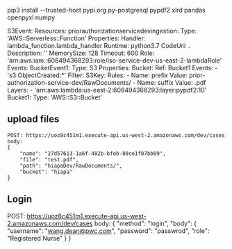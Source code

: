 pip3 install --trusted-host pypi.org py-postgresql pypdf2 xlrd pandas openpyxl numpy

S3Event:
Resources:
  priorauthorizationservicedevingestion:
    Type: 'AWS::Serverless::Function'
    Properties:
      Handler: lambda_function.lambda_handler
      Runtime: python3.7
      CodeUri: .
      Description: ''
      MemorySize: 128
      Timeout: 600
      Role: 'arn:aws:iam::608494368293:role/iso-service-dev-us-east-2-lambdaRole'
      Events:
        BucketEvent1:
          Type: S3
          Properties:
            Bucket:
              Ref: Bucket1
            Events:
              - 's3:ObjectCreated:*'
            Filter:
              S3Key:
                Rules:
                  - Name: prefix
                    Value: prior-authorization-service-dev/RawDocuments/
                  - Name: suffix
                    Value: .pdf
      Layers:
        - 'arn:aws:lambda:us-east-2:608494368293:layer:pypdf2:10'
  Bucket1:
    Type: 'AWS::S3::Bucket'

## upload files
```
POST: https://uoz8c451m1.execute-api.us-west-2.amazonaws.com/dev/cases
body:
{
    "name": "27d57613-1a6f-482b-bfeb-80ce1f07bb09",
    "file": "test.pdf",
    "path": "hiapaDev/RawDocuments/",
    "bucket": "hiapa"
}
```

## Login
POST: https://uoz8c451m1.execute-api.us-west-2.amazonaws.com/dev/cases
body:
{
  "method": "login",
  "body": {
    "username": "wang.dean@pwc.com",
    "password": "passwrod",
    "role": "Registered Nurse"
  }
}
```







